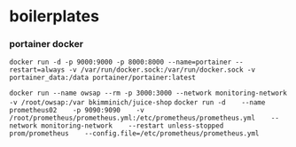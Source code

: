 # boilerplates

### portainer docker
`docker run -d -p 9000:9000 -p 8000:8000 --name=portainer --restart=always -v /var/run/docker.sock:/var/run/docker.sock -v portainer_data:/data portainer/portainer:latest`

`docker run --name owsap --rm -p 3000:3000 --network monitoring-network -v /root/owsap:/var bkimminich/juice-shop`
`docker run -d    --name prometheus02    -p 9090:9090    -v /root/prometheus/prometheus.yml:/etc/prometheus/prometheus.yml    --network monitoring-network    --restart unless-stopped    prom/prometheus    --config.file=/etc/prometheus/prometheus.yml`

